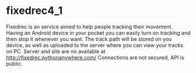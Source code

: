 # fixedrec4_1
Fixedrec is an service aimed to help people tracking their movement.
Having an Android device in your pocket you can easily turn on tracking and then stop it whenever you want.
The track path will be stored on you device, as well as uploaded to the server where you can view your tracks on PC.
Server and site are no available at http://fixedrec.pythonanywhere.com/
Connections are not secured, API is public.

